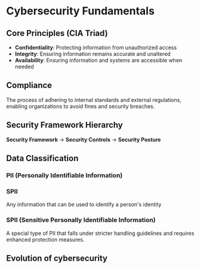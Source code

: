 # Cybersecurity Fundamentals

## Core Principles (CIA Triad)

- **Confidentiality**: Protecting information from unauthorized access
- **Integrity**: Ensuring information remains accurate and unaltered
- **Availability**: Ensuring information and systems are accessible when needed

## Compliance

The process of adhering to internal standards and external regulations, enabling organizations to avoid fines and security breaches.

## Security Framework Hierarchy

**Security Framework** → **Security Controls** → **Security Posture**

## Data Classification

### PII (Personally Identifiable Information)
### SPII

Any information that can be used to identify a person's identity

### SPII (Sensitive Personally Identifiable Information)

A special type of PII that falls under stricter handling guidelines and requires enhanced protection measures.

## Evolution of cybersecurity
